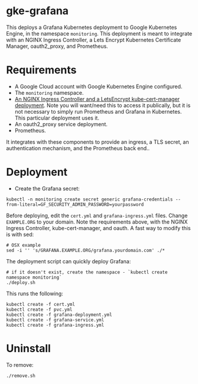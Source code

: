# gke-grafana

This deploys a Grafana Kubernetes deployment to Google Kubernetes Engine, in the namespace `monitoring`. This deployment is meant to integrate with an NGINX Ingress Controller, a Lets Encrypt Kubernetes Certificate Manager, oauth2_proxy, and Prometheus.

# Requirements

- A Google Cloud account with Google Kubernetes Engine configured.
- The `monitoring` namespace.
- [An NGINX Ingress Controller and a LetsEncrypt kube-cert-manager deployment](https://blog.billyc.io/2017/12/27/deploying-and-using-kube-cert-manager-with-an-nginx-ingress-controller-on-kubernetes/). Note you will want/need this to access it publically, but it is not necessary to simply run Prometheus and Grafana in Kubernetes. This particular deployment uses it.
- An oauth2_proxy service deployment.
- Prometheus.

It integrates with these components to provide an ingress, a TLS secret, an authentication mechanism, and the Prometheus back end..


# Deployment

- Create the Grafana secret:

```
kubectl -n monitoring create secret generic grafana-credentials --from-literal=GF_SECURITY_ADMIN_PASSWORD=yourpassword
```

Before deploying, edit the `cert.yml` and `grafana-ingress.yml` files. Change `EXAMPLE.ORG` to your domain. Note the requirements above, with the NGINX Ingress Controller, kube-cert-manager, and oauth. A fast way to modify this is with sed:

```
# OSX example
sed -i '' 's/GRAFANA.EXAMPLE.ORG/grafana.yourdomain.com' ./*
```

The deployment script can quickly deploy Grafana:

```
# if it doesn't exist, create the namespace - `kubectl create namespace monitoring`
./deploy.sh
```

This runs the following:

```
kubectl create -f cert.yml
kubectl create -f pvc.yml
kubectl create -f grafana-deployment.yml
kubectl create -f grafana-service.yml
kubectl create -f grafana-ingress.yml
```

# Uninstall

To remove:

```
./remove.sh
```

